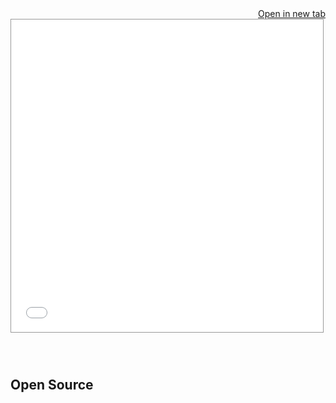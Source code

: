 <a href="./_static/lab/index.html?path=README.ipynb" target="_blank" style="float: right;">
    <i class="fa-solid fa-external-link"></i>
    Open in new tab
</a>

<iframe
    src="./_static/lab/index.html?path=README.ipynb"
    style="width: 99%; border: solid 1px #999; height: 500px"
></iframe>

```{include} ../README.md

```

```{include} ../CHANGELOG.md

```

```{include} ../CONTRIBUTING.md

```

## Open Source

```{include} ../LICENSE

```
